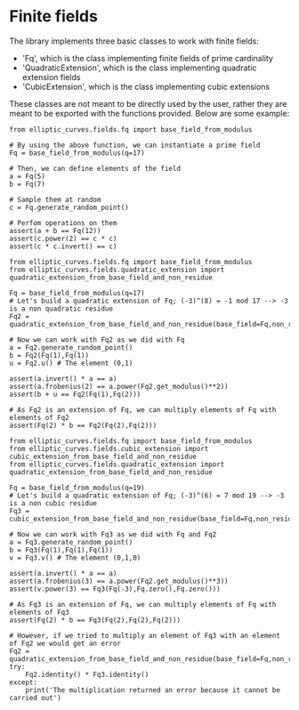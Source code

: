 # Finite fields

The library implements three basic classes to work with finite fields:
- 'Fq', which is the class implementing finite fields of prime cardinality
- 'QuadraticExtension', which is the class implementing quadratic extension fields
- 'CubicExtension', which is the class implementing cubic extensions

These classes are not meant to be directly used by the user, rather they are meant to be exported with the functions provided. Below are some example:

```
from elliptic_curves.fields.fq import base_field_from_modulus

# By using the above function, we can instantiate a prime field
Fq = base_field_from_modulus(q=17)

# Then, we can define elements of the field
a = Fq(5)
b = Fq(7)

# Sample them at random
c = Fq.generate_random_point()

# Perfom operations on them
assert(a + b == Fq(12))
assert(c.power(2) == c * c)
assert(c * c.invert() == c)
```

```
from elliptic_curves.fields.fq import base_field_from_modulus
from elliptic_curves.fields.quadratic_extension import quadratic_extension_from_base_field_and_non_residue

Fq = base_field_from_modulus(q=17)
# Let's build a quadratic extension of Fq; (-3)^(8) = -1 mod 17 --> -3 is a non quadratic residue
Fq2 = quadratic_extension_from_base_field_and_non_residue(base_field=Fq,non_residue=Fq(-3))

# Now we can work with Fq2 as we did with Fq
a = Fq2.generate_random_point()
b = Fq2(Fq(1),Fq(1))
u = Fq2.u() # The element (0,1)

assert(a.invert() * a == a)
assert(a.frobenius(2) == a.power(Fq2.get_modulus()**2))
assert(b + u == Fq2(Fq(1),Fq(2)))

# As Fq2 is an extension of Fq, we can multiply elements of Fq with elements of Fq2
assert(Fq(2) * b == Fq2(Fq(2),Fq(2)))
```

```
from elliptic_curves.fields.fq import base_field_from_modulus
from elliptic_curves.fields.cubic_extension import cubic_extension_from_base_field_and_non_residue
from elliptic_curves.fields.quadratic_extension import quadratic_extension_from_base_field_and_non_residue

Fq = base_field_from_modulus(q=19)
# Let's build a quadratic extension of Fq; (-3)^(6) = 7 mod 19 --> -3 is a non cubic residue
Fq3 = cubic_extension_from_base_field_and_non_residue(base_field=Fq,non_residue=Fq(-3))

# Now we can work with Fq3 as we did with Fq and Fq2
a = Fq3.generate_random_point()
b = Fq3(Fq(1),Fq(1),Fq(1))
v = Fq3.v() # The element (0,1,0)

assert(a.invert() * a == a)
assert(a.frobenius(3) == a.power(Fq2.get_modulus()**3))
assert(v.power(3) == Fq3(Fq(-3),Fq.zero(),Fq.zero()))

# As Fq3 is an extension of Fq, we can multiply elements of Fq with elements of Fq3
assert(Fq(2) * b == Fq3(Fq(2),Fq(2),Fq(2)))

# However, if we tried to multiply an element of Fq3 with an element of Fq2 we would get an error
Fq2 = quadratic_extension_from_base_field_and_non_residue(base_field=Fq,non_residue=Fq(-1))
try:
    Fq2.identity() * Fq3.identity()
except:
    print('The multiplication returned an error because it cannot be carried out')
```